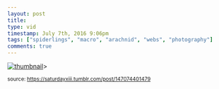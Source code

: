 ```yaml
---
layout: post
title: 
type: vid
timestamp: July 7th, 2016 9:06pm
tags: ["spiderlings", "macro", "arachnid", "webs", "photography"]
comments: true
---
```

[![thumbnail](http://i3.ytimg.com/vi/6NTFNosbypk/hqdefault.jpg)](https://www.youtube.com/watch?v=6NTFNosbypk)>
  
<small>source: https://saturdayxiii.tumblr.com/post/147074401479</small>
